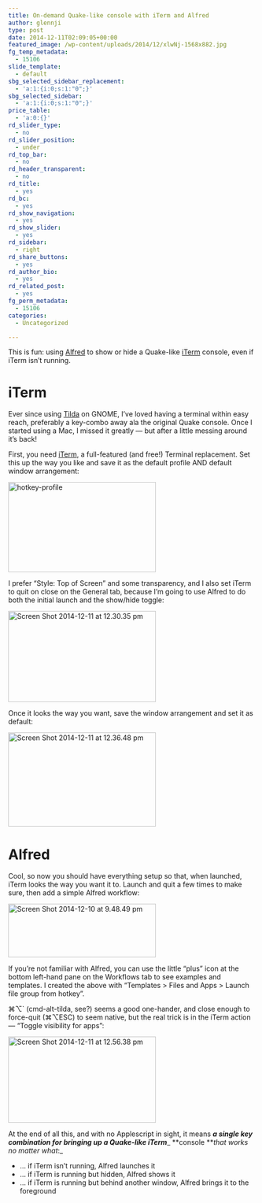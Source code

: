 ```yaml
---
title: On-demand Quake-like console with iTerm and Alfred
author: glennji
type: post
date: 2014-12-11T02:09:05+00:00
featured_image: /wp-content/uploads/2014/12/xlwNj-1568x882.jpg
fg_temp_metadata:
  - 15106
slide_template:
  - default
sbg_selected_sidebar_replacement:
  - 'a:1:{i:0;s:1:"0";}'
sbg_selected_sidebar:
  - 'a:1:{i:0;s:1:"0";}'
price_table:
  - 'a:0:{}'
rd_slider_type:
  - no
rd_slider_position:
  - under
rd_top_bar:
  - no
rd_header_transparent:
  - no
rd_title:
  - yes
rd_bc:
  - yes
rd_show_navigation:
  - yes
rd_show_slider:
  - yes
rd_sidebar:
  - right
rd_share_buttons:
  - yes
rd_author_bio:
  - yes
rd_related_post:
  - yes
fg_perm_metadata:
  - 15106
categories:
  - Uncategorized

---
```

This is fun: using [Alfred][1] to show or hide a Quake-like [iTerm][2] console, even if iTerm isn&#8217;t running.

# <!--more-->iTerm

Ever since using [Tilda][3] on GNOME, I&#8217;ve loved having a terminal within easy reach, preferably a key-combo away ala the original Quake console. Once I started using a Mac, I missed it greatly &#8212; but after a little messing around it&#8217;s back!
  
First, you need [iTerm][4], a full-featured (and free!) Terminal replacement. Set this up the way you like and save it as the default profile AND default window arrangement:
  
[<img class="aligncenter wp-image-13293 size-medium" src="/wp-content/uploads/2014/12/hotkey-profile-300x183.png" alt="hotkey-profile" width="300" height="183" />][5]
  
I prefer &#8220;Style: Top of Screen&#8221; and some transparency, and I also set iTerm to quit on close on the General tab, because I&#8217;m going to use Alfred to do both the initial launch and the show/hide toggle:
  
[<img class="aligncenter size-medium wp-image-13294" src="/wp-content/uploads/2014/12/Screen-Shot-2014-12-11-at-12.30.35-pm-300x185.png" alt="Screen Shot 2014-12-11 at 12.30.35 pm" width="300" height="185" />][6]
  
Once it looks the way you want, save the window arrangement and set it as default:
  
[<img class="aligncenter size-medium wp-image-13295" src="/wp-content/uploads/2014/12/Screen-Shot-2014-12-11-at-12.36.48-pm-300x191.png" alt="Screen Shot 2014-12-11 at 12.36.48 pm" width="300" height="191" srcset="/wp-content/uploads/2014/12/Screen-Shot-2014-12-11-at-12.36.48-pm-300x191.png 300w, /wp-content/uploads/2014/12/Screen-Shot-2014-12-11-at-12.36.48-pm-768x490.png 768w, /wp-content/uploads/2014/12/Screen-Shot-2014-12-11-at-12.36.48-pm.png 975w" sizes="(max-width: 300px) 100vw, 300px" />][7]

# Alfred

Cool, so now you should have everything setup so that, when launched, iTerm looks the way you want it to. Launch and quit a few times to make sure, then add a simple Alfred workflow:
  
[<img class="aligncenter size-medium wp-image-13296" src="/wp-content/uploads/2014/12/Screen-Shot-2014-12-10-at-9.48.49-pm-300x109.png" alt="Screen Shot 2014-12-10 at 9.48.49 pm" width="300" height="109" />][8]
  
If you&#8217;re not familiar with Alfred, you can use the little &#8220;plus&#8221; icon at the bottom left-hand pane on the Workflows tab to see examples and templates. I created the above with &#8220;Templates > Files and Apps > Launch file group from hotkey&#8221;.
  
⌘⌥\` (cmd-alt-tilda, see?) seems a good one-hander, and close enough to force-quit (⌘⌥ESC) to seem native, but the real trick is in the iTerm action &#8212; &#8220;Toggle visibility for apps&#8221;:
  
[<img class="aligncenter size-medium wp-image-13297" src="/wp-content/uploads/2014/12/Screen-Shot-2014-12-11-at-12.56.38-pm-300x175.png" alt="Screen Shot 2014-12-11 at 12.56.38 pm" width="300" height="175" srcset="/wp-content/uploads/2014/12/Screen-Shot-2014-12-11-at-12.56.38-pm-300x175.png 300w, /wp-content/uploads/2014/12/Screen-Shot-2014-12-11-at-12.56.38-pm.png 597w" sizes="(max-width: 300px) 100vw, 300px" />][9]
  
At the end of all this, and with no Applescript in sight, it means **_a single key combination for bringing up a Quake-like iTerm_**_ **console **_that works no matter what_:_

  * &#8230; if iTerm isn&#8217;t running, Alfred launches it
  * &#8230; if iTerm is running but hidden, Alfred shows it
  * &#8230; if iTerm is running but behind another window, Alfred brings it to the foreground

 [1]: http://www.alfredapp.com/ "Alfred project page"
 [2]: http://iterm2.com/ "iTerm2 project page"
 [3]: http://tilda.sourceforge.net/tildadoc.php "sourceforge.net"
 [4]: http://iterm2.com/ "iterm2 project page"
 [5]: /wp-content/uploads/2014/12/hotkey-profile.png
 [6]: /wp-content/uploads/2014/12/Screen-Shot-2014-12-11-at-12.30.35-pm.png
 [7]: /wp-content/uploads/2014/12/Screen-Shot-2014-12-11-at-12.36.48-pm.png
 [8]: /wp-content/uploads/2014/12/Screen-Shot-2014-12-10-at-9.48.49-pm.png
 [9]: /wp-content/uploads/2014/12/Screen-Shot-2014-12-11-at-12.56.38-pm.png
